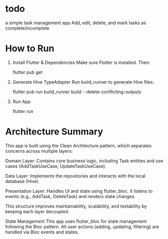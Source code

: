 # todo
a simple task management app Add, edit, delete, and mark tasks as complete/incomplete

# How to Run
1. Install Flutter & Dependencies
   Make sure Flutter is installed. Then:

   flutter pub get
2.  Generate Hive TypeAdapter
    Run build_runner to generate Hive files:

    flutter pub run build_runner build --delete-conflicting-outputs

3. Run App

   flutter run

# Architecture Summary
This app is built using the Clean Architecture pattern, which separates concerns across multiple layers:

Domain Layer: Contains core business logic, including Task entities and use cases (AddTaskUseCase, UpdateTaskUseCase).

Data Layer: Implements the repositories and interacts with the local database (Hive).

Presentation Layer: Handles UI and state using flutter_bloc. It listens to events (e.g., AddTask, DeleteTask) and renders state changes.

This structure improves maintainability, scalability, and testability by keeping each layer decoupled.


State Management
This app uses flutter_bloc for state management following the Bloc pattern. All user actions (adding, updating, filtering) are handled via Bloc events and states.

